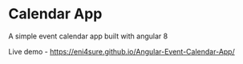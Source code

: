 # Calendar App

A simple event calendar app built with angular 8

Live demo - https://eni4sure.github.io/Angular-Event-Calendar-App/
